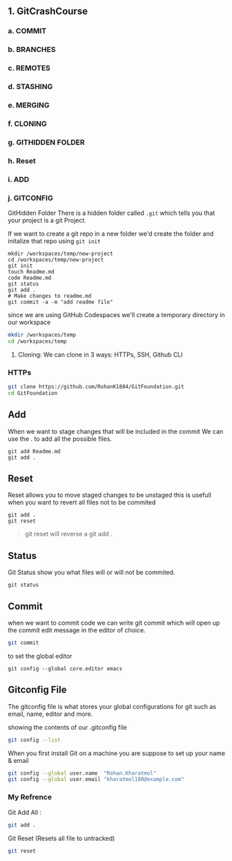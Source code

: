 ## 1. GitCrashCourse

### a. COMMIT
### b. BRANCHES
### c. REMOTES
### d. STASHING
### e. MERGING
### f. CLONING
### g. GITHIDDEN FOLDER
### h. Reset
### i. ADD
### j. GITCONFIG

GitHidden Folder
There is a hidden folder called `.git` which tells you that your project is a git Project.

If we want to create a git repo in a new folder we'd create the folder and initalize that repo using `git init`

```
mkdir /workspaces/temp/new-project
cd /workspaces/temp/new-project
git init
touch Readme.md
code Readme.md
git status
git add .
# Make changes to readme.md
git commit -a -m "add readme file"
```

since we are using GitHub Codespaces we'll create a temporary directory in our workspace

```sh
mkdir /workspaces/temp
cd /workspaces/temp
```

1. Cloning:
We can clone in 3 ways: HTTPs, SSH, Github CLI

### HTTPs
```sh
git clone https://github.com/RohanK1804/GitFoundation.git
cd GitFoundation
```

## Add
When we want to stage changes that will be included in the commit
We can use the . to add all the possible files.
```
git add Readme.md
git add .
```

## Reset
Reset allows you to move staged changes to be unstaged
this is usefull when you want to revert all files not to be commited 

```
git add .
git reset
```

> git reset will reverse a git add .

## Status
Git Status show you what files will or will not be commited.

```
git status
```

## Commit
when we want to commit code we can write git commit which will open up the commit edit message in the editor of choice.
```sh
git commit
```
to set the global editor 
```
git config --global core.editor emacs
```

## Gitconfig File
The gitconfig file is what stores your global configurations for git such as email, name, editor and more.

showing the contents of our .gitconfig file
``` sh
git config --list 
```

When you first install Git on a machine you are suppose to set up your name & email

```sh
git config --global user.name  "Rohan.Kharatmol"
git config --global user.email "kharatmol180@example.com"
```


### My Refrence
Git Add All :
```sh
git add .
```
Git Reset (Resets all file to untracked)
```sh
git reset
````
